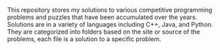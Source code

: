 This repository stores my solutions to various competitive programming problems and puzzles that have been accumulated over the years. Solutions are in a variety of languages including C++, Java, and Python. They are categorized into folders based on the site or source of the problems, each file is a solution to a specific problem.
